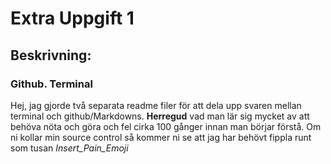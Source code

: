 
# Extra Uppgift 1

## Beskrivning: 
### Github. Terminal

Hej, jag gjorde två separata readme filer för att dela upp svaren mellan terminal och github/Markdowns. 
**Herregud** vad man lär sig mycket av att behöva nöta och göra och fel cirka 100 gånger innan man börjar förstå.
Om ni kollar min source control så kommer ni se att jag har behövt fippla runt som tusan *Insert_Pain_Emoji*
